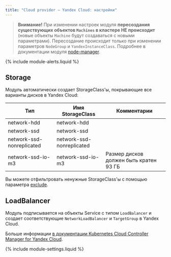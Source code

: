 ```yaml
---
title: "Cloud provider — Yandex Cloud: настройки"
---
```


> **Внимание!** При изменении настроек модуля **пересоздания существующих объектов `Machines` в кластере НЕ происходит** (новые объекты `Machine` будут создаваться с новыми параметрами). Пересоздание происходит только при изменении параметров `NodeGroup` и `YandexInstanceClass`. Подробнее в документации модуля [node-manager](../../modules/040-node-manager/faq.html#как-пересоздать-эфемерные-машины-в-облаке-с-новой-конфигурацией).

{% include module-alerts.liquid %}

## Storage

Модуль автоматически создает StorageClass'ы, покрывающие все варианты дисков в Yandex Cloud:

| Тип                     | Имя StorageClass           | Комментарии               |
|-------------------------|----------------------------|---------------------------|
| network-hdd              | network-hdd               |                           |
| network-ssd              | network-ssd               |                           |
| network-ssd-nonreplicated | network-ssd-nonreplicated|                           |
| network-ssd-io-m3         | network-ssd-io-m3        |Размер дисков должен быть кратен 93 ГБ |

Вы можете отфильтровать ненужные StorageClass'ы с помощью параметра [exclude](#parameters-storageclass-exclude).

## LoadBalancer

Модуль подписывается на объекты Service с типом `LoadBalancer` и создает соответствующие `NetworkLoadBalancer` и `TargetGroup` в Yandex Cloud.

Больше информации [в документации Kubernetes Cloud Controller Manager for Yandex Cloud](https://github.com/flant/yandex-cloud-controller-manager).

{% include module-settings.liquid %}
